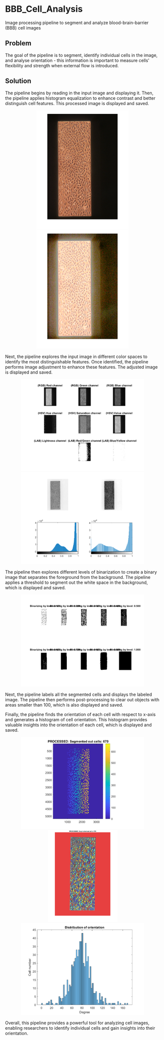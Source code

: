 # BBB_Cell_Analysis
Image processing pipeline to segment and analyze blood-brain-barrier (BBB) cell images

## Problem
The goal of the pipeline is to segment, identify individual cells in the image, and analyse orientation - this information is important to measure cells' flexibility and strength when external flow is introduced. 

## Solution

The pipeline begins by reading in the input image and displaying it. Then, the pipeline applies histogram equalization to enhance contrast and better distinguish cell features. This processed image is displayed and saved.

<div style="text-align:center">
<img src="figs/FIG_0.png" width="300"> <img src="figs/FIG_1.png" width="300"> 
</div>

Next, the pipeline explores the input image in different color spaces to identify the most distinguishable features. Once identified, the pipeline performs image adjustment to enhance these features. The adjusted image is displayed and saved.

<div style="text-align:center">
<img src="figs/FIG_2.png" width="400"> 
<img src="figs/FIG_3.png" width="400"> 
</div>

The pipeline then explores different levels of binarization to create a binary image that separates the foreground from the background. The pipeline applies a threshold to segment out the white space in the background, which is displayed and saved.

<div style="text-align:center">
<img src="figs/FIG_4.png" width="400"> 
</div>

Next, the pipeline labels all the segmented cells and displays the labeled image. The pipeline then performs post-processing to clear out objects with areas smaller than 100, which is also displayed and saved.

Finally, the pipeline finds the orientation of each cell with respect to x-axis and generates a histogram of cell orientation. This histogram provides valuable insights into the orientation of each cell, which is displayed and saved.

<div style="text-align:center">
<img src="figs/FIG_6_1-after flow-4x.png" width="400">
<img src="figs/FIG_7_1-after flow-4x.png" width="227"> <img src="figs/FIG_8_1-after flow-4x.png" width="400"> 
</div>

Overall, this pipeline provides a powerful tool for analyzing cell images, enabling researchers to identify individual cells and gain insights into their orientation.
